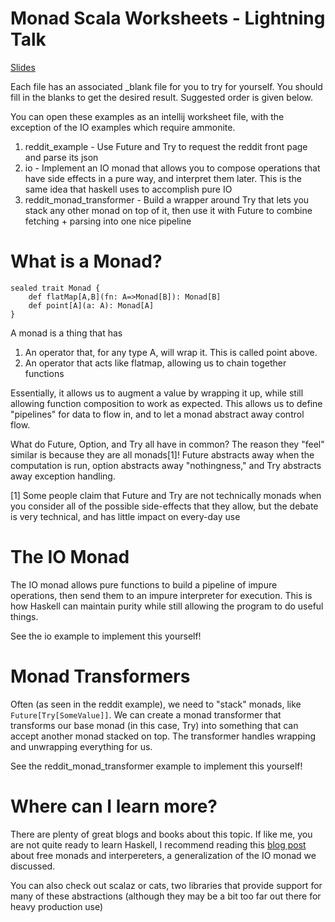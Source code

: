 # Monad Scala Worksheets - Lightning Talk
[Slides](https://gitpitch.com/justinmichaud/scala-monad-worksheets/master?grs=github&t=black)

Each file has an associated _blank file for you to try for yourself. You should fill in the blanks to get the desired result. Suggested order is given below.

You can open these examples as an intellij worksheet file, with the exception of the IO examples which require ammonite.

1) reddit_example - Use Future and Try to request the reddit front page and parse its json
2) io - Implement an IO monad that allows you to compose operations that have side effects in a pure way, and interpret them later.
This is the same idea that haskell uses to accomplish pure IO
3) reddit_monad_transformer - Build a wrapper around Try that lets you stack any other monad on top of it, then use it with Future to combine fetching + parsing into one nice pipeline

# What is a Monad?
```
sealed trait Monad {
    def flatMap[A,B](fn: A=>Monad[B]): Monad[B]
    def point[A](a: A): Monad[A]
}
```

A monad is a thing that has
1) An operator that, for any type A, will wrap it. This is called point above.
2) An operator that acts like flatmap, allowing us to chain together functions

Essentially, it allows us to augment a value by wrapping it up, while still allowing function composition to work as expected.
This allows us to define "pipelines" for data to flow in, and to let a monad abstract away control flow.

What do Future, Option, and Try all have in common? The reason they "feel" similar is because they are all monads[1]!
Future abstracts away when the computation is run, option abstracts away "nothingness," and Try abstracts away exception
handling.

[1] Some people claim that Future and Try are not technically monads when you consider all of the possible side-effects that they allow, but
the debate is very technical, and has little impact on every-day use

# The IO Monad

The IO monad allows pure functions to build a pipeline of impure operations, then send them to an impure interpreter
for execution. This is how Haskell can maintain purity while still allowing the program to do useful things.

See the io example to implement this yourself!

# Monad Transformers

Often (as seen in the reddit example), we need to "stack" monads, like `Future[Try[SomeValue]]`. We can create a
monad transformer that transforms our base monad (in this case, Try) into something that can accept another monad
stacked on top. The transformer handles wrapping and unwrapping everything for us.

See the reddit_monad_transformer example to implement this yourself!

# Where can I learn more?
There are plenty of great blogs and books about this topic. If like me, you are not quite ready to learn Haskell, I recommend
reading this [blog post](https://underscore.io/blog/posts/2015/04/14/free-monads-are-simple.html) about free monads and
interpereters, a generalization of the IO monad we discussed.

You can also check out scalaz or cats, two libraries that provide support for many of these abstractions (although they may be a
bit too far out there for heavy production use)
